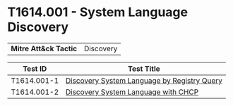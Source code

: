 # T1614.001 - System Language Discovery
|||
|-|-|
|**Mitre Att&ck Tactic**|Discovery|

|Test ID|Test Title|
|-|-|
|T1614.001-1|[Discovery System Language by Registry Query](./T1614.001-1/)|
|T1614.001-2|[Discovery System Language with CHCP](./T1614.001-2/)|